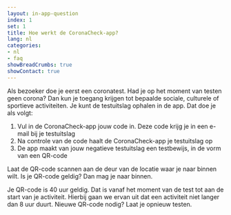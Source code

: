 ```yaml
---
layout: in-app-question
index: 1
set: 1
title: Hoe werkt de CoronaCheck-app?
lang: nl
categories:
- nl
- faq
showBreadCrumbs: true
showContact: true
---
```

Als bezoeker doe je eerst een coronatest. Had je op het moment van testen geen corona? Dan kun je toegang krijgen tot bepaalde sociale, culturele of sportieve activiteiten. Je kunt de testuitslag ophalen in de app. Dat doe je als volgt:

1. Vul in de CoronaCheck-app jouw code in. Deze code krijg je in een e-mail bij je testuitslag
2. Na controle van de code haalt de CoronaCheck-app je testuitslag op
3. De app maakt van jouw negatieve testuitslag een testbewijs, in de vorm van een QR-code 

Laat de QR-code scannen aan de deur van de locatie waar je naar binnen wilt. Is je QR-code geldig? Dan mag je naar binnen.

Je QR-code is 40 uur geldig. Dat is vanaf het moment van de test tot aan de start van je activiteit. Hierbij gaan we ervan uit dat een activiteit niet langer dan 8 uur duurt. Nieuwe QR-code nodig? Laat je opnieuw testen.
